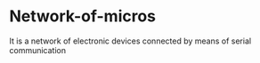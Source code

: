 # Network-of-micros
It is a network of electronic devices connected by means of serial communication
